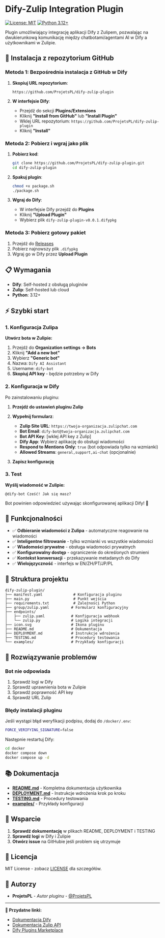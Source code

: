 # Dify-Zulip Integration Plugin

[![License: MIT](https://img.shields.io/badge/License-MIT-yellow.svg)](https://opensource.org/licenses/MIT)
[![Python 3.12+](https://img.shields.io/badge/python-3.12+-blue.svg)](https://www.python.org/downloads/)

Plugin umożliwiający integrację aplikacji Dify z Zulipem, pozwalając na dwukierunkową komunikację między chatbotami/agentami AI w Dify a użytkownikami w Zulipie.

## 🚀 Instalacja z repozytorium GitHub

### Metoda 1: Bezpośrednia instalacja z GitHub w Dify

1. **Skopiuj URL repozytorium**:
   ```
   https://github.com/ProjetsPL/dify-zulip-plugin
   ```

2. **W interfejsie Dify**:
   - Przejdź do sekcji **Plugins/Extensions**
   - Kliknij **"Install from GitHub"** lub **"Install Plugin"**
   - Wklej URL repozytorium: `https://github.com/ProjetsPL/dify-zulip-plugin`
   - Kliknij **"Install"**

### Metoda 2: Pobierz i wgraj jako plik

1. **Pobierz kod**:
   ```bash
   git clone https://github.com/ProjetsPL/dify-zulip-plugin.git
   cd dify-zulip-plugin
   ```

2. **Spakuj plugin**:
   ```bash
   chmod +x package.sh
   ./package.sh
   ```

3. **Wgraj do Dify**:
   - W interfejsie Dify przejdź do **Plugins**
   - Kliknij **"Upload Plugin"**
   - Wybierz plik `dify-zulip-plugin-v0.0.1.difypkg`

### Metoda 3: Pobierz gotowy pakiet

1. Przejdź do [Releases](https://github.com/ProjetsPL/dify-zulip-plugin/releases)
2. Pobierz najnowszy plik `.difypkg`
3. Wgraj go w Dify przez **Upload Plugin**

## 📋 Wymagania

- **Dify**: Self-hosted z obsługą pluginów
- **Zulip**: Self-hosted lub cloud
- **Python**: 3.12+

## ⚡ Szybki start

### 1. Konfiguracja Zulipa

**Utwórz bota w Zulipie:**
1. Przejdź do **Organization settings → Bots**
2. Kliknij **"Add a new bot"**
3. Wybierz **"Generic bot"**
4. Nazwa: `Dify AI Assistant`
5. Username: `dify-bot`
6. **Skopiuj API key** - będzie potrzebny w Dify

### 2. Konfiguracja w Dify

Po zainstalowaniu pluginu:

1. **Przejdź do ustawień pluginu Zulip**
2. **Wypełnij formularz**:
   - **Zulip Site URL**: `https://twoja-organizacja.zulipchat.com`
   - **Bot Email**: `dify-bot@twoja-organizacja.zulipchat.com`
   - **Bot API Key**: [wklej API key z Zulip]
   - **Dify App**: Wybierz aplikację do obsługi wiadomości
   - **Respond to Mentions Only**: `true` (bot odpowiada tylko na wzmianki)
   - **Allowed Streams**: `general,support,ai-chat` (opcjonalnie)

3. **Zapisz konfigurację**

### 3. Test

**Wyślij wiadomość w Zulipie:**
```
@dify-bot Cześć! Jak się masz?
```

Bot powinien odpowiedzieć używając skonfigurowanej aplikacji Dify! 🎉

## 🔧 Funkcjonalności

- ✅ **Odbieranie wiadomości z Zulipa** - automatyczne reagowanie na wiadomości
- ✅ **Inteligentne filtrowanie** - tylko wzmianki vs wszystkie wiadomości  
- ✅ **Wiadomości prywatne** - obsługa wiadomości prywatnych
- ✅ **Konfigurowalny dostęp** - ograniczenie do określonych strumieni
- ✅ **Kontekst konwersacji** - przekazywanie metadanych do Dify
- ✅ **Wielojęzyczność** - interfejs w EN/ZH/PT/JP/PL

## 📁 Struktura projektu

```
dify-zulip-plugin/
├── manifest.yaml              # Konfiguracja pluginu
├── main.py                    # Punkt wejścia
├── requirements.txt           # Zależności Python
├── group/zulip.yaml          # Formularz konfiguracyjny
├── endpoints/
│   ├── zulip.yaml            # Konfiguracja webhook
│   └── zulip.py              # Logika integracji
├── icon.svg                  # Ikona pluginu
├── README.md                 # Dokumentacja
├── DEPLOYMENT.md             # Instrukcje wdrożenia
├── TESTING.md                # Procedury testowania
└── examples/                 # Przykłady konfiguracji
```

## 🐛 Rozwiązywanie problemów

### Bot nie odpowiada
1. Sprawdź logi w Dify
2. Sprawdź uprawnienia bota w Zulipie  
3. Sprawdź poprawność API key
4. Sprawdź URL Zulip

### Błędy instalacji pluginu
Jeśli wystąpi błąd weryfikacji podpisu, dodaj do `/docker/.env`:
```bash
FORCE_VERIFYING_SIGNATURE=false
```

Następnie restartuj Dify:
```bash
cd docker
docker compose down
docker compose up -d
```

## 📚 Dokumentacja

- **[README.md](README.md)** - Kompletna dokumentacja użytkownika
- **[DEPLOYMENT.md](DEPLOYMENT.md)** - Instrukcje wdrożenia krok po kroku
- **[TESTING.md](TESTING.md)** - Procedury testowania
- **[examples/](examples/)** - Przykłady konfiguracji

## 🤝 Wsparcie

1. **Sprawdź dokumentację** w plikach README, DEPLOYMENT i TESTING
2. **Sprawdź logi** w Dify i Zulipie
3. **Otwórz issue** na GitHubie jeśli problem się utrzymuje

## 📄 Licencja

MIT License - zobacz [LICENSE](LICENSE) dla szczegółów.

## 🙏 Autorzy

- **ProjetsPL** - *Autor pluginu* - [@ProjetsPL](https://github.com/ProjetsPL)

---

**🔗 Przydatne linki:**
- [Dokumentacja Dify](https://docs.dify.ai/)
- [Dokumentacja Zulip API](https://zulip.com/api/)
- [Dify Plugins Marketplace](https://github.com/langgenius/dify-plugins) 